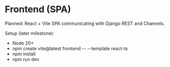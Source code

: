 # Frontend (SPA)

Planned: React + Vite SPA communicating with Django REST and Channels.

Setup (later milestone):
- Node 20+
- npm create vite@latest frontend -- --template react-ts
- npm install
- npm run dev
